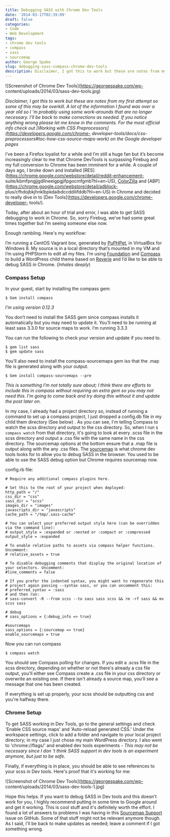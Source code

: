 ```yaml
---
title: Debugging SASS with Chrome Dev Tools
date: '2014-03-17T02:39:09'
draft: false
categories:
- Code
- Web Development
tags:
- chrome dev tools
- compass
- sass
- sourcemap
author: George Spake
slug: debugging-sass-compass-chrome-dev-tools
description: Disclaimer, I got this to work but these are notes from my first attempt so some of this may be overkill. A lot of the information I found was over a year old so I’m probably using some work-arounds that are no longer necessary. I’ll be back to make corrections as needed. If you notice anything wrong please let me know in the comments. For the most official info check out Working with CSS Preprocessors on the Google developer pages.
---
```


![Screenshot of Chrome Dev Tools](https://georgespake.com/wp-
content/uploads/2014/03/sass-dev-tools.jpg)

_Disclaimer, I got this to work but these are notes from my first attempt so
some of this may be overkill. A lot of the information I found was over a year
old so I 'm probably using some work-arounds that are no longer necessary.
I'll be back to make corrections as needed. If you notice anything wrong
please let me know in the comments. For the most official info check out
[Working with CSS Preprocessors](https://developers.google.com/chrome-
developer-tools/docs/css-preprocessors#toc-how-css-source-maps-work) on the
Google developer pages_

I’ve been a Firefox loyalist for a while and I’m still a huge fan but it’s
become increasingly clear to me that Chrome DevTools is surpassing Firebug and
my full conversion to Chrome has been imminent for a while. A couple of days
ago, I broke down and installed
[RES](https://chrome.google.com/webstore/detail/reddit-enhancement-
suite/kbmfpngjjgdllneeigpgjifpgocmfgmb?hl=en-US),
[ColorZilla](https://chrome.google.com/webstore/detail/colorzilla/bhlhnicpbhignbdhedgjhgdocnmhomnp?hl=en)
and [ABP](https://chrome.google.com/webstore/detail/adblock-
plus/cfhdojbkjhnklbpkdaibdccddilifddb?hl=en-US) in Chrome and decided to
really dive in to [Dev Tools](https://developers.google.com/chrome-developer-
tools/).

Today, after about an hour of trial and error, I was able to get SASS
debugging to work in Chrome. So, sorry Firebug, we’ve had some great times
together but I’m seeing someone else now.

Enough rambling. Here's my workflow:

I’m running a CentOS Vagrant box, generated by
[PuPHPet](https://puphpet.com/), in VirtualBox for Windows 8. My source is in
a local directory that’s mounted in my VM and I’m using PHPStorm to edit all
my files. I’m using [Foundation](http://foundation.zurb.com/) and
[Compass](http://compass-style.org/) to build a WordPress child theme based on
[Reverie](http://themefortress.com/reverie/) and I’d like to be able to debug
SASS in Chrome. (_Inhales deeply_)

### Compass Setup

In your guest, start by installing the compass gem:

    
    
    $ Gem install compass

_I’m using version 0.12.3_

You don’t need to install the SASS gem since compass installs it automatically
but you may need to update it. You’ll need to be running at least sass 3.3.0
for source maps to work. I’m running 3.3.3

You can run the following to check your version and update if you need to.

    
    
    $ gem list sass
    $ gem update sass

You’ll also need to install the compass-sourcemaps gem iso that the .map file
is generated along with your output.

    
    
    $ Gem install compass-sourcemaps --pre

_This is something I’m not totally sure about; I think there are efforts to
include this in compass without requiring an extra gem so you may not need
this. I’m going to come back and try doing this without it and update the post
later on._

In  my case, I already had a project directory so, instead of running a
command to set up a compass project, I just dropped a config.db file in my
child them directory (See below) . As you can see, I'm telling Compass to
watch the scss directory and output to the css directory. So, when I run `$
compass watch` from that directory, it's going to look at every .scss file in
the scss directory and output a .css file with the same name in the css
directory. The sourcemap options at the bottom ensure that a .map file is
output along with the any .css files. The
[sourcemap](http://www.html5rocks.com/en/tutorials/developertools/sourcemaps/)
is what chrome dev tools looks for to allow you to debug SASS in the browser.
You used to be able to use the SASS debug option but Chrome requires sourcemap
now.

config.rb file:

    
    
    # Require any additional compass plugins here.
    
    # Set this to the root of your project when deployed:
    http_path = "/"
    css_dir = "css"
    sass_dir = "scss"
    images_dir = "images"
    javascripts_dir = "javascripts"
    cache_path = "/tmp/.sass-cache"
    
    # You can select your preferred output style here (can be overridden via the command line):
    # output_style = :expanded or :nested or :compact or :compressed
    output_style = :expanded
    
    # To enable relative paths to assets via compass helper functions. Uncomment:
    # relative_assets = true
    
    # To disable debugging comments that display the original location of your selectors. Uncomment:
    #line_comments = false
    
    # If you prefer the indented syntax, you might want to regenerate this
    # project again passing --syntax sass, or you can uncomment this:
    # preferred_syntax = :sass
    # and then run:
    # sass-convert -R --from scss --to sass sass scss && rm -rf sass && mv scss sass
    
    # debug
    # sass_options = {:debug_info => true}
    
    #sourcemaps
    sass_options = {:sourcemap => true}
    enable_sourcemaps = true

Now you can run compass

    
    
    $ compass watch

You should see Compass polling for changes. If you edit a .scss file in the
scss directory, depending on whether or not there's already a css file output,
you'll either see Compass create a .css file in your css directory or
overwrite an existing one. If there isn't already a source map, you'll see a
message that one has been created.

If everything is set up properly, your scss should be outputting css and
you're halfway there.

### Chrome Setup

To get SASS working in Dev Tools, go to the general settings and check 'Enable
CSS source maps' and 'Auto-reload generated CSS.' Under the workspace
settings, click to add a folder and navigate to your local project directory;
in my case I just chose my main WordPress directory. I also went to
'chrome://flags/' and enabled dev tools experiments - _This may not be
necessary since I don 't think SASS support in dev tools is an experiment
anymore, but just to be safe._

Finally, if everything is in place, you should be able to see references to
your scss in Dev tools. Here's proof that it's working for me:

![Screenshot of Chrome Dev Tools](https://georgespake.com/wp-
content/uploads/2014/03/sass-dev-tools-1.jpg)

Hope this helps. If you want to debug SASS in Dev tools and this doesn't work
for you, I highly recommend putting in some time to Google around and get it
working. This is cool stuff and it's definitely worth the effort. I found a
lot of answers to problems I was having in this [Sourcemap
Support](https://github.com/chriseppstein/compass/issues/1108) issue on
GitHub. Some of that stuff might not be relevant anymore though. As I said,
I'll be back to make updates as needed; leave a comment if I got something
wrong.
